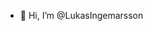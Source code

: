 - 👋 Hi, I’m @LukasIngemarsson

<!---
LukasIngemarsson/LukasIngemarsson is a ✨ special ✨ repository because its `README.md` (this file) appears on your GitHub profile.
You can click the Preview link to take a look at your changes.
--->
